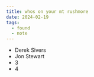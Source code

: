 ```yaml
---
title: whos on your mt rushmore
date: 2024-02-19
tags:
  - found
  - note
---
```


- Derek Sivers
- Jon Stewart
- 3
- 4
